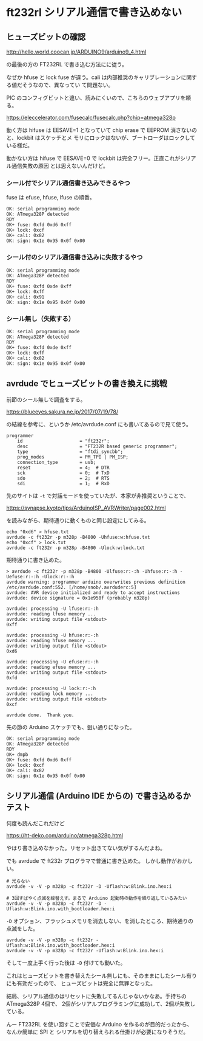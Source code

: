 # ft232rl シリアル通信で書き込めない

## ヒューズビットの確認

http://hello.world.coocan.jp/ARDUINO9/arduino9_4.html

の最後の方の FT232RL で書き込む方法にに従う。

なぜか hfuse と lock fuse が違う。cali は内部推奨のキャリブレーションに関する値だそうなので、異なってい
て問題ない。

PIC のコンフィグビットと違い、読みにくいので、こちらのウェブアプリを頼る。

https://eleccelerator.com/fusecalc/fusecalc.php?chip=atmega328p

動く方は hifuse は EESAVE=1 となっていて chip erase で EEPROM 消さないのと、lockbit はスケッチとメ
モリにロックはないが、ブートローダはロックしている様だ。

動かない方は hifuse で EESAVE=0 で lockbit は完全フリー。正直これがシリアル通信失敗の原因
とは思えないんだけど。

### シール付でシリアル通信書き込みできるやつ

fuse は efuse, hfuse, lfuse の順番。

```
OK: serial programming mode
OK: ATmega328P detected
RDY
OK+ fuse: 0xfd 0xd6 0xff
OK+ lock: 0xcf
OK+ cali: 0x82
OK: sign: 0x1e 0x95 0x0f 0x00
```

### シール付のシリアル通信書き込みに失敗するやつ

```
OK: serial programming mode
OK: ATmega328P detected
RDY
OK+ fuse: 0xfd 0xde 0xff
OK+ lock: 0xff
OK+ cali: 0x91
OK: sign: 0x1e 0x95 0x0f 0x00
```

### シール無し（失敗する）

```
OK: serial programming mode
OK: ATmega328P detected
RDY
OK+ fuse: 0xfd 0xde 0xff
OK+ lock: 0xff
OK+ cali: 0x82
OK: sign: 0x1e 0x95 0x0f 0x00
```

## avrdude でヒューズビットの書き換えに挑戦

前節のシール無しで調査をする。

https://blueeyes.sakura.ne.jp/2017/07/19/78/

の結線を参考に、というか /etc/avrdude.conf にも書いてあるので見て使う。

```
programmer
    id                     = "ft232r";
    desc                   = "FT232R based generic programmer";
    type                   = "ftdi_syncbb";
    prog_modes             = PM_TPI | PM_ISP;
    connection_type        = usb;
    reset                  = 4;  # DTR
    sck                    = 0;  # TxD
    sdo                    = 2;  # RTS
    sdi                    = 1;  # RxD
```

先のサイトは ``-t`` で対話モードを使っていたが、本家が非推奨ということで、

https://synapse.kyoto/tips/ArduinoISP_AVRWriter/page002.html

を読みながら、期待通りに動くものと同じ設定にしてみる。

```
echo "0xd6" > hfuse.txt
avrdude -c ft232r -p m328p -B4800 -Uhfuse:w:hfuse.txt
echo "0xcf" > lock.txt
avrdude -c ft232r -p m328p -B4800 -Ulock:w:lock.txt
``` 

期待通りに書き込めた。

```
> avrdude -c ft232r -p m328p -B4800 -Ulfuse:r:-:h -Uhfuse:r:-:h -Uefuse:r:-:h -Ulock:r:-:h
avrdude warning: programmer arduino overwrites previous definition /etc/avrdude.conf:552. [/home/snob/.avrduderc:5]
avrdude: AVR device initialized and ready to accept instructions
avrdude: device signature = 0x1e950f (probably m328p)

avrdude: processing -U lfuse:r:-:h
avrdude: reading lfuse memory ...
avrdude: writing output file <stdout>
0xff

avrdude: processing -U hfuse:r:-:h
avrdude: reading hfuse memory ...
avrdude: writing output file <stdout>
0xd6

avrdude: processing -U efuse:r:-:h
avrdude: reading efuse memory ...
avrdude: writing output file <stdout>
0xfd

avrdude: processing -U lock:r:-:h
avrdude: reading lock memory ...
avrdude: writing output file <stdout>
0xcf

avrdude done.  Thank you.
```

先の節の Arduino スケッチでも、狙い通りになった。

```
OK: serial programming mode
OK: ATmega328P detected
RDY
OK+ dmpb
OK+ fuse: 0xfd 0xd6 0xff
OK+ lock: 0xcf
OK+ cali: 0x82
OK: sign: 0x1e 0x95 0x0f 0x00
```

## シリアル通信 (Arduino IDE からの) で書き込めるかテスト

何度も読んだこれだけど

https://ht-deko.com/arduino/atmega328p.html

やはり書き込めなかった。リセット出きてない気がするんだよね。

でも avrdude で ft232r プログラマで普通に書き込めた。
しかし動作がおかしい。

```
# 光らない
avrdude -v -V -p m328p -c ft232r -D -Uflash:w:Blink.ino.hex:i

# 3回すばやく点滅を繰替えす。まるで Arduino 起動時の動作を繰り返しているみたい
avrdude -v -V -p m328p -c ft232r -D -Uflash:w:Blink.ino.with_bootloader.hex:i
```

``-D`` オプション、フラッシュメモリを消去しない、を消したところ、期待通りの点滅をした。

```
avrdude -v -V -p m328p -c ft232r -Uflash:w:Blink.ino.with_bootloader.hex:i
avrdude -v -V -p m328p -c ft232r -Uflash:w:Blink.ino.hex:i
```

そして一度上手く行った後は ``-D`` 付けても動いた。

これはヒューズビットを書き替えたシール無しにも、そのままにしたシール有りにも有効だったので、
ヒューズビットは完全に無罪となった。

結局、シリアル通信のはリセットに失敗してるんじゃないかなあ。手持ちの ATmega328P 4個で、
2個がシリアルプログラミングに成功して、2個が失敗している。

んー FT232RL を使い回すことで安価な Arduino を作るのが目的だったから、なんか簡単に SPI と
シリアルを切り替えられる仕掛けが必要になりそうだ。
